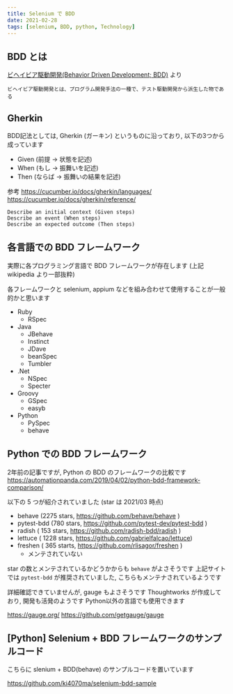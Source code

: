 ```yaml
---
title: Selenium で BDD
date: 2021-02-28
tags: [selenium, BDD, python, Technology]
---
```


<!-- toc -->

## BDD とは

[ビヘイビア駆動開発(Behavior Driven Development; BDD)](https://ja.wikipedia.org/wiki/%E3%83%93%E3%83%98%E3%82%A4%E3%83%93%E3%82%A2%E9%A7%86%E5%8B%95%E9%96%8B%E7%99%BA) より

`ビヘイビア駆動開発とは、プログラム開発手法の一種で、テスト駆動開発から派生した物である`

## Gherkin

BDD記法としては, Gherkin (ガーキン) というものに沿っており, 以下の3つから成っています

* Given (前提 -> 状態を記述)
* When (もし -> 振舞いを記述)
* Then (ならば -> 振舞いの結果を記述)

参考
https://cucumber.io/docs/gherkin/languages/
https://cucumber.io/docs/gherkin/reference/

```
Describe an initial context (Given steps)
Describe an event (When steps)
Describe an expected outcome (Then steps)
```

## 各言語での BDD フレームワーク

実際に各プログラミング言語で BDD フレームワークが存在します
(上記 wikipedia より一部抜粋)

各フレームワークと selenium, appium などを組み合わせて使用することが一般的かと思います

* Ruby
   * RSpec
* Java
   * JBehave
   * Instinct
   * JDave
   * beanSpec
   * Tumbler
* .Net
   * NSpec
   * Specter
*  Groovy
   * GSpec
   * easyb
* Python
   * PySpec
   * behave

## Python での BDD フレームワーク

2年前の記事ですが, Python の BDD のフレームワークの比較です
https://automationpanda.com/2019/04/02/python-bdd-framework-comparison/

以下の 5 つが紹介されていました
(star は 2021/03 時点)

* behave (2275 stars, https://github.com/behave/behave )
* pytest-bdd (780 stars, https://github.com/pytest-dev/pytest-bdd )
* radish ( 153 stars, https://github.com/radish-bdd/radish )
* lettuce ( 1228 stars, https://github.com/gabrielfalcao/lettuce)
* freshen ( 365 starts, https://github.com/rlisagor/freshen )
   * メンテされていない

star の数とメンテされているかどうかからも `behave` がよさそうです
上記サイトでは `pytest-bdd` が推奨されていました, こちらもメンテナされているようです

詳細確認できていませんが, gauge もよさそうです
Thoughtworks が作成しており, 開発も活発のようです
Python以外の言語でも使用できます

https://gauge.org/
https://github.com/getgauge/gauge

## [Python] Selenium + BDD フレームワークのサンプルコード

こちらに slenium + BDD(behave) のサンプルコードを置いています

https://github.com/ki4070ma/selenium-bdd-sample
